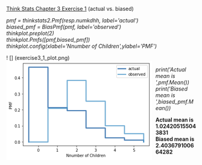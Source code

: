 [Think Stats Chapter 3 Exercise 1](http://greenteapress.com/thinkstats2/html/thinkstats2004.html#toc31) (actual vs. biased)

*pmf = thinkstats2.Pmf(resp.numkdhh, label='actual')*  
*biased_pmf = BiasPmf(pmf, label='observed')*  
*thinkplot.preplot(2)*  
*thinkplot.Pmfs([pmf,biased_pmf])*  
*thinkplot.config(xlabel='Nnumber of Children',ylabel='PMF')*  
  
! [] (exercise3_1_plot.png)
<img src="exercise3_1_plot.png"
     style="float: left; margin-right: 10px;" />
  
*print('Actual mean is ',pmf.Mean())*  
*print('Biased mean is ',biased_pmf.Mean())*  
  
**Actual mean is  1.024205155043831**  
**Biased mean is  2.403679100664282**

